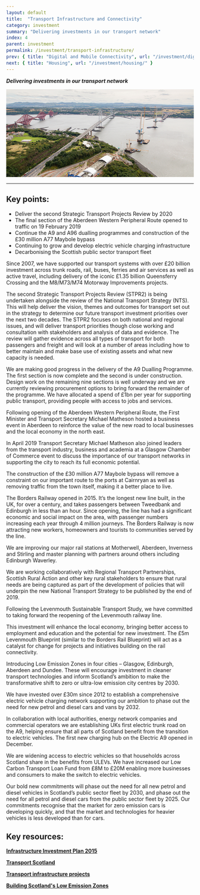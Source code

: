 ```yaml
---
layout: default
title:  "Transport Infrastructure and Connectivity"
category: investment
summary: "Delivering investments in our transport network"
index: 4
parent: investment
permalink: /investment/transport-infrastructure/
prev: { title: "Digital and Mobile Connectivity", url: "/investment/digital-mobile-connectivity/" }
next: { title: "Housing", url: "/investment/housing/" }
---
```

***Delivering investments in our transport network***

![A photograph of the Queensferry Crossing when under construction](/assets/images/pageimages/Investment.9.jpg)

---
## Key points:

- Deliver the second Strategic Transport Projects Review by 2020
- The final section of the Aberdeen Western Peripheral Route opened to traffic on 19 February 2019
- Continue the A9 and A96 dualling programmes and construction of the £30 million A77 Maybole bypass
- Continuing to grow and develop electric vehicle charging infrastructure
- Decarbonising the Scottish public sector transport fleet


Since 2007, we have supported our transport systems with over £20 billion investment across trunk roads, rail, buses, ferries and air services as well as active travel, including delivery of the iconic £1.35 billion Queensferry Crossing and the M8/M73/M74 Motorway Improvements projects.  

The second Strategic Transport Projects Review (STPR2) is being undertaken alongside the review of the National Transport Strategy (NTS). This will help deliver the vision, themes and outcomes for transport set out in the strategy to determine our future transport investment priorities over the next two decades. The STPR2 focuses on both national and regional issues, and will deliver transport priorities though close working and consultation with stakeholders and analysis of data and evidence. The review will gather evidence across all types of transport for both passengers and freight and will look at a number of areas including how to better maintain and make base use of existing assets and what new capacity is needed.  

We are making good progress in the delivery of the A9 Dualling Programme. The first section is now complete and the second is under construction.  Design work on the remaining nine sections is well underway and we are currently reviewing procurement options to bring forward the remainder of the programme. We have allocated a spend of £1bn per year for supporting public transport, providing people with access to jobs and services.  

Following opening of the Aberdeen Western Peripheral Route, the First Minister and Transport Secretary Michael Matheson hosted a business event in Aberdeen to reinforce the value of the new road to local businesses and the local economy in the north east.  

In April 2019 Transport Secretary Michael Matheson also joined leaders from the transport industry, business and academia at a Glasgow Chamber of Commerce event to discuss the importance of our transport networks in supporting the city to reach its full economic potential.  

The construction of the £30 million A77 Maybole bypass will remove a constraint on our important route to the ports at Cairnryan as well as removing traffic from the town itself, making it a better place to live.  

The Borders Railway opened in 2015. It’s the longest new line built, in the UK, for over a century, and takes passengers between Tweedbank and Edinburgh in less than an hour. Since opening, the line has had a significant economic and social impact on the area, with passenger numbers increasing each year through 4 million journeys. The Borders Railway is now attracting new workers, homeowners and tourists to communities served by the line.  

We are improving our major rail stations at Motherwell, Aberdeen, Inverness and Stirling and master planning with partners around others including Edinburgh Waverley.  

We are working collaboratively with Regional Transport Partnerships, Scottish Rural Action and other key rural stakeholders to ensure that rural needs are being captured as part of the development of policies that will underpin the new National Transport Strategy to be published by the end of 2019.  

Following the Levenmouth Sustainable Transport Study, we have committed to taking forward the reopening of the Levenmouth railway line.  

This investment will enhance the local economy, bringing better access to employment and education and the potential for new investment. The £5m Levenmouth Blueprint (similar to the Borders Rail Blueprint) will act as a catalyst for change for projects and initiatives building on the rail connectivity.  

Introducing Low Emission Zones in four cities – Glasgow, Edinburgh, Aberdeen and Dundee. These will encourage investment in cleaner transport technologies and inform Scotland’s ambition to make the transformative shift to zero or ultra-low emission city centres by 2030.  

We have invested over £30m since 2012 to establish a comprehensive electric vehicle charging network supporting our ambition to phase out the need for new petrol and diesel cars and vans by 2032.  

In collaboration with local authorities, energy network companies and commercial operators we are establishing UKs first electric trunk road on the A9, helping ensure that all parts of Scotland benefit from the transition to electric vehicles. The first new charging hub on the Electric A9 opened in December.  

We are widening access to electric vehicles so that households across Scotland share in the benefits from ULEVs. We have increased our Low Carbon Transport Loan Fund from £8M to £20M enabling more businesses and consumers to make the switch to electric vehicles.  

Our bold new commitments will phase out the need for all new petrol and diesel vehicles in Scotland’s public sector fleet by 2030, and phase out the need for all petrol and diesel cars from the public sector fleet by 2025. Our commitments recognise that the market for zero emission cars is developing quickly, and that the market and technologies for heavier vehicles is less developed than for cars.  

## Key resources:

**[Infrastructure Investment Plan 2015 ](https://www.gov.scot/publications/infrastructure-investment-plan-2015/)**

**[Transport Scotland](https://www.transport.gov.scot/)**

**[Transport infrastructure projects](https://www.transport.gov.scot/projects/)**

**[Building Scotland's Low Emission Zones](https://consult.gov.scot/transport-scotland/building-scotlands-low-emission-zones/)**
